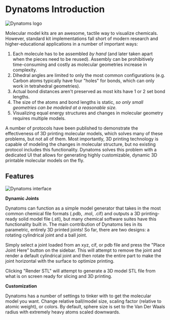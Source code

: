 # Dynatoms Introduction

![Dynatoms logo](https://ibb.co/pRwvmNL)

Molecular model kits are an awesome, tactile way to visualize chemicals. However, standard kit implementations fall short of modern research and higher-educational applications in a number of important ways:

1. Each molecule has to be assembled *by hand* (and later taken apart when the pieces need to be reused). Assembly can be prohibitively time-consuming and costly as molecular geometries increase in complexity.
2. Dihedral angles are limited to only the most common configurations (e.g. Carbon atoms typically have four "holes" for bonds, which can only work in tetrahedral geometries).
3. Actual bond distances aren't preserved as most kits have 1 or 2 set bond lengths.
4. The size of the atoms and bond lengths is static, *so only small geometries can be modeled at a reasonable size.*
5. Visualizing equal energy structures and changes in molecular geometry requires multiple models.

A number of protocols have been published to demonstrate the effectiveness of 3D printing molecular models, which solves many of these problems, but not all of them. Most importantly, 3D printing technology is capable of modeling the changes in molecular structure, but no existing protocol includes this functionality. Dynatoms solves this problem with a dedicated UI that allows for generating highly customizable, dynamic 3D printable molecular models on the fly.

## Features

![Dynatoms interface](https://ibb.co/ggMm5PG)

**Dynamic Joints**

Dynatoms can function as a simple model generator that takes in the most common chemical file formats (.pdb, .mol, .cif) and outputs a 3D printing-ready solid model file (.stl), but many chemical software suites have this functionality built in.
The main contribution of Dynatoms lies in its parametric, entirely 3D printed joints! So far, there are two designs: a rotating cylindrical joint and a ball joint.

Simply select a joint loaded from an xyz, cif, or pdb file and press the "Place Joint Here" button on the sidebar. This will attempt to remove the joint and render a default cylindrical joint and then rotate the entire part to make the joint horizontal with the surface to optimize printing.

Clicking "Render STL" will attempt to generate a 3D model STL file from what is on screen ready for slicing and 3D printing.

**Customization**

Dynatoms has a number of settings to tinker with to get the molecular model you want. Change relative ball/model size, scaling factor (relative to atomic weight), or colors. By default, sphere size is set to the Van Der Waals radius with extremely heavy atoms scaled downwards.

